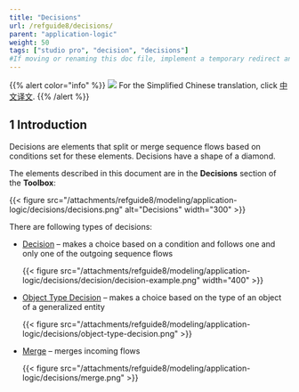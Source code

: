 ```yaml
---
title: "Decisions"
url: /refguide8/decisions/
parent: "application-logic"
weight: 50
tags: ["studio pro", "decision", "decisions"]
#If moving or renaming this doc file, implement a temporary redirect and let the respective team know they should update the URL in the product. See Mapping to Products for more details. 
---
```


{{% alert color="info" %}}
<img src="attachments/chinese-translation/china.png" style="display: inline-block; margin: 0" /> For the Simplified Chinese translation, click [中文译文](https://cdn.mendix.tencent-cloud.com/documentation/refguide8/decisions.pdf).
{{% /alert %}}

## 1 Introduction

Decisions are elements that split or merge sequence flows based on conditions set for these elements. Decisions have a shape of a diamond.

The elements described in this document are in the **Decisions** section of the **Toolbox**:

{{< figure src="/attachments/refguide8/modeling/application-logic/decisions/decisions.png" alt="Decisions"   width="300"  >}}

There are following types of decisions:

* [Decision](/refguide8/decision/) – makes a choice based on a condition and follows one and only one of the outgoing sequence flows

	{{< figure src="/attachments/refguide8/modeling/application-logic/decisions/decision/decision-example.png"   width="400"  >}}

* [Object Type Decision](/refguide8/object-type-decision/) – makes a choice based on the type of an object of a generalized entity

	{{< figure src="/attachments/refguide8/modeling/application-logic/decisions/object-type-decision.png" >}}

* [Merge](/refguide8/merge/) – merges incoming flows 

	{{< figure src="/attachments/refguide8/modeling/application-logic/decisions/merge.png" >}}
